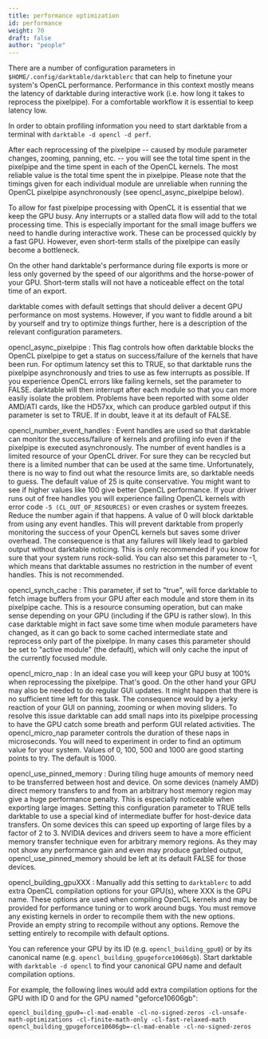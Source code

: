 ```yaml
---
title: performance optimization
id: performance
weight: 70
draft: false
author: "people"
---
```


There are a number of configuration parameters in `$HOME/.config/darktable/darktablerc` that can help to finetune your system's OpenCL performance. Performance in this context mostly means the latency of darktable during interactive work (i.e. how long it takes to reprocess the pixelpipe). For a comfortable workflow it is essential to keep latency low.

In order to obtain profiling information you need to start darktable from a terminal with `darktable -d opencl -d perf`.

After each reprocessing of the pixelpipe -- caused by module parameter changes, zooming, panning, etc. -- you will see the total time spent in the pixelpipe and the time spent in each of the OpenCL kernels. The most reliable value is the total time spent the in pixelpipe. Please note that the timings given for each individual module are unreliable when running the OpenCL pixelpipe asynchronously (see opencl\_async\_pixelpipe below).

To allow for fast pixelpipe processing with OpenCL it is essential that we keep the GPU busy. Any interrupts or a stalled data flow will add to the total processing time. This is especially important for the small image buffers we need to handle during interactive work. These can be processed quickly by a fast GPU. However, even short-term stalls of the pixelpipe can easily become a bottleneck.

On the other hand darktable's performance during file exports is more or less only governed by the speed of our algorithms and the horse-power of your GPU. Short-term stalls will not have a noticeable effect on the total time of an export.

darktable comes with default settings that should deliver a decent GPU performance on most systems. However, if you want to fiddle around a bit by yourself and try to optimize things further, here is a description of the relevant configuration parameters.

opencl\_async\_pixelpipe
: This flag controls how often darktable blocks the OpenCL pixelpipe to get a status on success/failure of the kernels that have been run. For optimum latency set this to TRUE, so that darktable runs the pixelpipe asynchronously and tries to use as few interrupts as possible. If you experience OpenCL errors like failing kernels, set the parameter to FALSE. darktable will then interrupt after each module so that you can more easily isolate the problem. Problems have been reported with some older AMD/ATI cards, like the HD57xx, which can produce garbled output if this parameter is set to TRUE. If in doubt, leave it at its default of FALSE.

opencl\_number\_event\_handles
: Event handles are used so that darktable can monitor the success/failure of kernels and profiling info even if the pixelpipe is executed asynchronously. The number of event handles is a limited resource of your OpenCL driver. For sure they can be recycled but there is a limited number that can be used at the same time. Unfortunately, there is no way to find out what the resource limits are, so darktable needs to guess. The default value of 25 is quite conservative. You might want to see if higher values like 100 give better OpenCL performance. If your driver runs out of free handles you will experience failing OpenCL kernels with error code `-5 (CL_OUT_OF_RESOURCES)` or even crashes or system freezes. Reduce the number again if that happens. A value of 0 will block darktable from using any event handles. This will prevent darktable from properly monitoring the success of your OpenCL kernels but saves some driver overhead. The consequence is that any failures will likely lead to garbled output without darktable noticing. This is only recommended if you know for sure that your system runs rock-solid. You can also set this parameter to -1, which means that darktable assumes no restriction in the number of event handles. This is not recommended.

opencl\_synch\_cache
: This parameter, if set to "true", will force darktable to fetch image buffers from your GPU after each module and store them in its pixelpipe cache. This is a resource consuming operation, but can make sense depending on your GPU (including if the GPU is rather slow). In this case darktable might in fact save some time when module parameters have changed, as it can go back to some cached intermediate state and reprocess only part of the pixelpipe. In many cases this parameter should be set to "active module" (the default), which will only cache the input of the currently focused module.

opencl\_micro\_nap
: In an ideal case you will keep your GPU busy at 100% when reprocessing the pixelpipe. That's good. On the other hand your GPU may also be needed to do regular GUI updates. It might happen that there is no sufficient time left for this task. The consequence would by a jerky reaction of your GUI on panning, zooming or when moving sliders. To resolve this issue darktable can add small naps into its pixelpipe processing to have the GPU catch some breath and perform GUI related activities. The opencl\_micro\_nap parameter controls the duration of these naps in microseconds. You will need to experiment in order to find an optimum value for your system. Values of 0, 100, 500 and 1000 are good starting points to try. The default is 1000.

opencl\_use\_pinned\_memory
: During tiling huge amounts of memory need to be transferred between host and device. On some devices (namely AMD) direct memory transfers to and from an arbitrary host memory region may give a huge performance penalty. This is especially noticeable when exporting large images. Setting this configuration parameter to TRUE tells darktable to use a special kind of intermediate buffer for host-device data transfers. On some devices this can speed up exporting of large files by a factor of 2 to 3. NVIDIA devices and drivers seem to have a more efficient memory transfer technique even for arbitrary memory regions. As they may not show any performance gain and even may produce garbled output, opencl\_use\_pinned\_memory should be left at its default FALSE for those devices.

opencl\_building\_gpuXXX
: Manually add this setting to `darktablerc` to add extra OpenCL compilation options for your GPU(s), where XXX is the GPU name. These options are used when compiling OpenCL kernels and may be provided for performance tuning or to work around bugs. You must remove any existing kernels in order to recompile them with the new options. Provide an empty string to recompile without any options. Remove the setting entirely to recompile with default options.

  You can reference your GPU by its ID (e.g. `opencl_building_gpu0`) or by its canonical name (e.g. `opencl_building_gpugeforce10606gb`). Start darktable with `darktable -d opencl` to find your canonical GPU name and default compilation options. 

  For example, the following lines would add extra compilation options for the GPU with ID 0 and for the GPU named "geforce10606gb":

```
opencl_building_gpu0=-cl-mad-enable -cl-no-signed-zeros -cl-unsafe-math-optimizations -cl-finite-math-only -cl-fast-relaxed-math
opencl_building_gpugeforce10606gb=-cl-mad-enable -cl-no-signed-zeros
```

